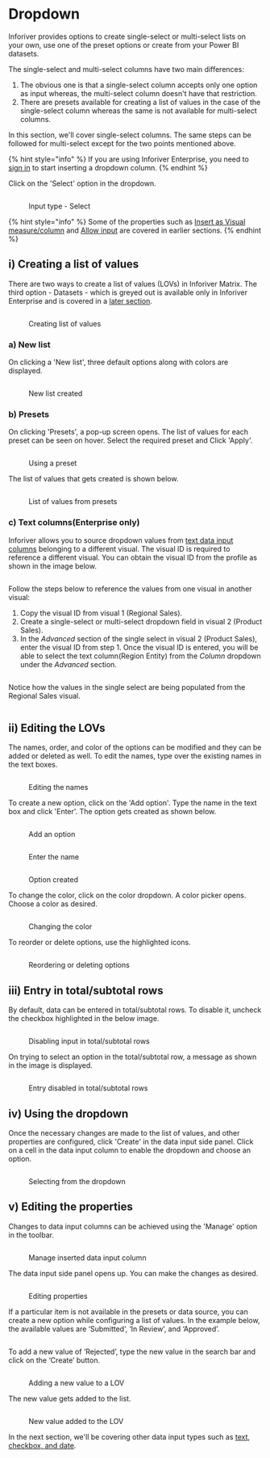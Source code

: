 # Dropdown

Inforiver provides options to create single-select or multi-select lists on your own, use one of the preset options or create from your Power BI datasets.&#x20;

The single-select and multi-select columns have two main differences:

1. The obvious one is that a single-select column accepts only one option as input whereas, the multi-select column doesn't have that restriction.
2. There are presets available for creating a list of values in the case of the single-select column whereas the same is not available for multi-select columns.

In this section, we'll cover single-select columns. The same steps can be followed for multi-select except for the two points mentioned above.

{% hint style="info" %}
If you are using Inforiver Enterprise, you need to [sign in](../insert-manual-input-columns.md#1.-sign-in) to start inserting a dropdown column.
{% endhint %}

Click on the 'Select' option in the dropdown.

<figure><img src="../../../.gitbook/assets/4.4.2.1 Select.png" alt=""><figcaption><p>Input type - Select</p></figcaption></figure>

{% hint style="info" %}
Some of the properties such as [Insert as Visual measure/column](../insert-manual-input-columns.md#1.-insert-as) and [Allow input](../insert-manual-input-columns.md#2.-allow-input) are covered in earlier sections.
{% endhint %}

## i) Creating a list of values

There are two ways to create a list of values (LOVs) in Inforiver Matrix. The third option - Datasets - which is greyed out is available only in Inforiver Enterprise and is covered in a [later section](enterprise-features.md).

<figure><img src="../../../.gitbook/assets/4.4.2.2 Select.png" alt=""><figcaption><p>Creating list of values</p></figcaption></figure>

### a) New list

On clicking a 'New list', three default options along with colors are displayed.

<figure><img src="../../../.gitbook/assets/4.4.2.1 New list.png" alt=""><figcaption><p>New list created</p></figcaption></figure>

### b) Presets&#x20;

On clicking 'Presets', a pop-up screen opens. The list of values for each preset can be seen on hover. Select the required preset and Click 'Apply'.

<figure><img src="../../../.gitbook/assets/4.4.2.3(2) Select.png" alt=""><figcaption><p>Using a preset</p></figcaption></figure>

The list of values that gets created is shown below.

<figure><img src="../../../.gitbook/assets/4.4.2.4 Select.png" alt=""><figcaption><p>List of values from presets</p></figcaption></figure>

### c) Text columns(Enterprise only)

Inforiver allows you to source dropdown values from [text data input columns](text-checkbox-and-date.md#1.-text) belonging to a different visual. The visual ID is required to reference a different visual. You can obtain the visual ID from the profile as shown in the image below.

<figure><img src="../../../.gitbook/assets/image (286).png" alt=""><figcaption></figcaption></figure>

Follow the steps below to reference the values from one visual in another visual:

1. Copy the visual ID from visual 1 (Regional Sales).
2. Create a single-select or multi-select dropdown field in visual 2 (Product Sales).
3. In the _Advanced_ section of the single select in visual 2 (Product Sales), enter the visual ID from step 1. Once the visual ID is entered, you will be able to select the text column(Region Entity) from the _Column_ dropdown under the _Advanced_ section.

<figure><img src="../../../.gitbook/assets/image (287).png" alt=""><figcaption></figcaption></figure>

Notice how the values in the single select are being populated from the Regional Sales visual.

<figure><img src="../../../.gitbook/assets/image (288).png" alt=""><figcaption></figcaption></figure>

## ii) Editing the LOVs

The names, order, and color of the options can be modified and they can be added or deleted as well. To edit the names, type over the existing names in the text boxes.

<figure><img src="../../../.gitbook/assets/4.4.2.2 Edit options.png" alt=""><figcaption><p>Editing the names</p></figcaption></figure>

To create a new option, click on the 'Add option'. Type the name in the text box and click 'Enter'. The option gets created as shown below.

<div>

<figure><img src="../../../.gitbook/assets/4.4.2.3 Edit options.png" alt=""><figcaption><p>Add an option</p></figcaption></figure>

 

<figure><img src="../../../.gitbook/assets/4.4.2.4 Edit options.png" alt=""><figcaption><p>Enter the name</p></figcaption></figure>

 

<figure><img src="../../../.gitbook/assets/4.4.2.5 Edit options.png" alt=""><figcaption><p>Option created</p></figcaption></figure>

</div>

To change the color, click on the color dropdown. A color picker opens. Choose a color as desired.

<figure><img src="../../../.gitbook/assets/4.4.2.6 Edit options.png" alt=""><figcaption><p>Changing the color</p></figcaption></figure>

To reorder or delete options, use the highlighted icons.

<figure><img src="../../../.gitbook/assets/4.4.2.7 Edit options.png" alt=""><figcaption><p>Reordering or deleting options</p></figcaption></figure>

## iii) Entry in total/subtotal rows

By default, data can be entered in total/subtotal rows. To disable it, uncheck the checkbox highlighted in the below image.

<figure><img src="../../../.gitbook/assets/4.4.2.8 Edit options.png" alt=""><figcaption><p>Disabling input in total/subtotal rows</p></figcaption></figure>

On trying to select an option in the total/subtotal row, a message as shown in the image is displayed.

<figure><img src="../../../.gitbook/assets/4.4.2.8 Select.png" alt=""><figcaption><p>Entry disabled in total/subtotal rows</p></figcaption></figure>

## iv) Using the dropdown

Once the necessary changes are made to the list of values, and other properties are configured, click 'Create' in the data input side panel. Click on a cell in the data input column to enable the dropdown and choose an option.

<figure><img src="../../../.gitbook/assets/4.4.2.5 Select.png" alt=""><figcaption><p>Selecting from the dropdown</p></figcaption></figure>

## v) Editing the properties

Changes to data input columns can be achieved using the 'Manage' option in the toolbar.

<figure><img src="../../../.gitbook/assets/4.4.2.10 Edit options.png" alt=""><figcaption><p>Manage inserted data input column</p></figcaption></figure>

The data input side panel opens up. You can make the changes as desired.

<figure><img src="../../../.gitbook/assets/4.4.2.11 Edit options.png" alt=""><figcaption><p>Editing properties</p></figcaption></figure>

If a particular item is not available in the presets or data source, you can create a new option while configuring a list of values. In the example below, the available values are ‘Submitted’, ‘In Review’, and ‘Approved’.

<figure><img src="../../../.gitbook/assets/image (140) (1).png" alt=""><figcaption></figcaption></figure>

To add a new value of ‘Rejected’, type the new value in the search bar and click on the ‘Create’ button.

<figure><img src="../../../.gitbook/assets/image (141) (1).png" alt=""><figcaption><p>Adding a new value to a LOV</p></figcaption></figure>

The new value gets added to the list.

<figure><img src="../../../.gitbook/assets/image (142) (1).png" alt=""><figcaption><p>New value added to the LOV</p></figcaption></figure>



In the next section, we'll be covering other data input types such as [text, checkbox, and date](text-checkbox-and-date.md).

